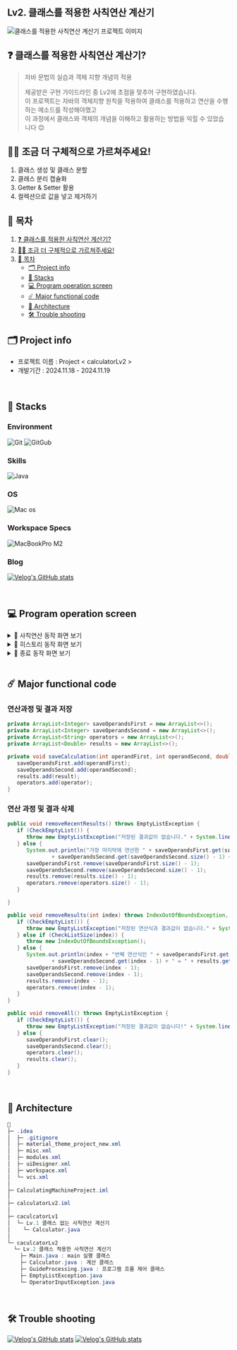 ## Lv2. 클래스를 적용한 사칙연산 계산기
![클래스를 적용한 사칙연산 계산기 프로젝트 이미지](https://ifh.cc/g/V9lkH7.png)

## ❓ 클래스를 적용한 사칙연산 계산기?
>자바 문법의 실습과 객체 지향 개념의 적용
> <br>
> 
> 제공받은 구현 가이드라인 중 Lv2에 초점을 맞추어 구현하였습니다.<br>
> 이 프로젝트는 자바의 객체지향 원칙을 적용하여 클래스를 적용하고 연산을 수행하는 메소드를 작성해야했고<br>
> 이 과정에서 클래스와 객체의 개념을 이해하고 활용하는 방법을 익힐 수 있었습니다 😊

## 🙋‍♀️ 조금 더 구체적으로 가르쳐주세요!
1. 클래스 생성 및 클래스 분할
2. 클래스 분리 캡슐화
3. Getter & Setter 활용
4. 컬렉션으로 값을 넣고 제거하기

## 📌 목차

1. [❓ 클래스를 적용한 사칙연산 계산기?](#-클래스를-적용한-사칙연산-계산기)
2. [🙋‍♀️ 조금 더 구체적으로 가르쳐주세요!](#-조금-더-구체적으로-가르쳐주세요)
3. [📌 목차](#-목차)
    - [🗂️ Project info](#-Project-info)
    - [🚀 Stacks](#-Stacks)
    - [💻 Program operation screen](#-Program-operation-screen)
    - [☄️ Major functional code](#-Major-functional-code)
    - [📂 Architecture](#-Architecture)
    - [🛠️ Trouble shooting](#-Trouble-shooting)

## 🗂️ Project info

- 프로젝트 이름 : Project < calculatorLv2 >
- 개발기간 : 2024.11.18 - 2024.11.19

<br>

## 🚀 Stacks

### Environment
![Git](https://img.shields.io/badge/GIT-E44C30?style=for-the-badge&logo=git&logoColor=white)
![GitGub](https://img.shields.io/badge/GitHub-100000?style=for-the-badge&logo=github&logoColor=white)


### Skills
![Java](https://img.shields.io/badge/Java-ED8B00?style=for-the-badge&logo=openjdk&logoColor=white)

### OS
![Mac os](https://img.shields.io/badge/mac%20os-000000?style=for-the-badge&logo=apple&logoColor=white)

### Workspace Specs
![MacBookPro M2](https://img.shields.io/badge/Apple-MacBook_Pro_M2_2022-999999?style=for-the-badge&logo=apple&logoColor=white)

### Blog
[![Velog's GitHub stats](https://velog-readme-stats.vercel.app/api/badge?name=kirby_y)](https://velog.io/@kirby_y)

<br>

## 💻 Program operation screen

<details>
   <summary>📍 사칙연산 동작 화면 보기</summary>

### 📍 사칙연산 동작 화면

![프로그램 동작화면](https://ifh.cc/g/M84QWy.png)

</details>

<details>
   <summary>📍 히스토리 동작 화면 보기</summary>

### 📍 연산결과 확인
![연산결과 확인 동작화면](https://ifh.cc/g/t6nJn6.png)

***

### 📍 연산식 확인
![연산식 확인 동작화면](https://ifh.cc/g/myTWZP.png)

***

### 📍 지정 연산기록 삭제 및 전체기록 확인
![지정 연산기록 삭제 및 전체기록 확인](https://ifh.cc/g/J5K1lm.png)

***

### 📍 마지막 연산기록 삭제 및 전체기록 확인
![마지막 연산기록 삭제 및 전체기록 확인](https://ifh.cc/g/BWkLnq.png)

***

### 📍 전체 연산기록 삭제 및 전체기록 확인
![전체 연산기록 삭제 및 전체기록 확인](https://ifh.cc/g/psn4Gb.png)

</details>

<details>
   <summary>📍 종료 동작 화면 보기</summary>

### 📍 종료 동작 화면

![종료 동작화면](https://ifh.cc/g/w4697w.png)

</details>

<br>

## ☄️ Major functional code

### 연산과정 및 결과 저장
```java
private ArrayList<Integer> saveOperandsFirst = new ArrayList<>();
private ArrayList<Integer> saveOperandsSecond = new ArrayList<>();
private ArrayList<String> operators = new ArrayList<>();
private ArrayList<Double> results = new ArrayList<>();
```
```java
private void saveCalculation(int operandFirst, int operandSecond, double result, String operator) {
   saveOperandsFirst.add(operandFirst);
   saveOperandsSecond.add(operandSecond);
   results.add(result);
   operators.add(operator);
}
```

### 연산 과정 및 결과 삭제
```java
public void removeRecentResults() throws EmptyListException {
   if (CheckEmptyList()) {
      throw new EmptyListException("저장된 결과값이 없습니다." + System.lineSeparator() + "==================== \uD83D\uDEA8 다시 시작 합니다! ====================");
   } else {
      System.out.println("가장 마지막에 연산한 " + saveOperandsFirst.get(saveOperandsFirst.size() - 1) + operators.get(operators.size() - 1)
              + saveOperandsSecond.get(saveOperandsSecond.size() - 1) + " = " + results.get(results.size() - 1) + " 가 삭제되었습니다.");
      saveOperandsFirst.remove(saveOperandsFirst.size() - 1);
      saveOperandsSecond.remove(saveOperandsSecond.size() - 1);
      results.remove(results.size() - 1);
      operators.remove(operators.size() - 1);
   }

}

public void removeResults(int index) throws IndexOutOfBoundsException, EmptyListException {
   if (CheckEmptyList()) {
      throw new EmptyListException("저장된 연산식과 결과값이 없습니다." + System.lineSeparator() + "==================== \uD83D\uDEA8 다시 시작 합니다! ====================");
   } else if (CheckListSize(index)) {
      throw new IndexOutOfBoundsException();
   } else {
      System.out.println(index + "번째 연산식인 " + saveOperandsFirst.get(index - 1) + operators.get(index - 1)
              + saveOperandsSecond.get(index - 1) + " = " + results.get(index - 1) + " 가 삭제되었습니다.");
      saveOperandsFirst.remove(index - 1);
      saveOperandsSecond.remove(index - 1);
      results.remove(index - 1);
      operators.remove(index - 1);
   }
}

public void removeAll() throws EmptyListException {
   if (CheckEmptyList()) {
      throw new EmptyListException("저장된 결과값이 없습니다!" + System.lineSeparator() + "==================== \uD83D\uDEA8 다시 시작 합니다! ====================");
   } else {
      saveOperandsFirst.clear();
      saveOperandsSecond.clear();
      operators.clear();
      results.clear();
   }
}
```

<br>

## 📂 Architecture

```java
📂
├─ .idea
│  ├─ .gitignore
│  ├─ material_theme_project_new.xml
│  ├─ misc.xml
│  ├─ modules.xml
│  ├─ uiDesigner.xml
│  ├─ workspace.xml
│  └─ vcs.xml
│
├─ CalculatingMachineProject.iml
│
├─ calculatorLv2.iml
│
├─ caculcatorLv1
│  └─ Lv.1 클래스 없는 사칙연산 계산기
│    └─ Calculator.java
│
└─ caculcatorLv2
  └─ Lv.2 클래스 적용한 사칙연산 계산기
    ├─ Main.java : main 실행 클래스
    ├─ Calculator.java : 계산 클래스
    ├─ GuideProcessing.java : 프로그램 흐름 제어 클래스
    ├─ EmptyListException.java
    └─ OperatorInputException.java
```

<br>

## 🛠️ Trouble shooting

[![Velog's GitHub stats](https://velog-readme-stats.vercel.app/api?name=kirby_y&tag=onestepcalculator)](https://velog.io/@kirby_y)
[![Velog's GitHub stats](https://velog-readme-stats.vercel.app/api?name=kirby_y&tag=twostepcalculator)](https://velog.io/@kirby_y)
